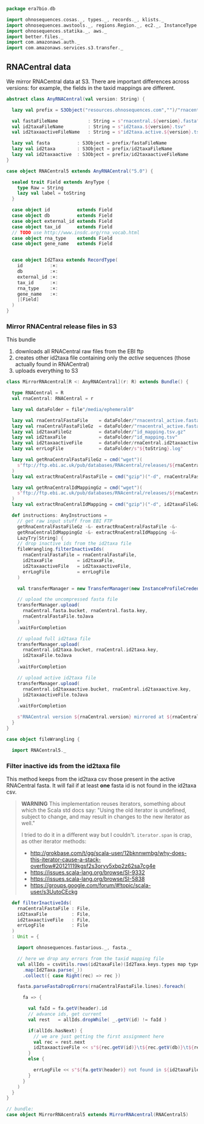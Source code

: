
```scala
package era7bio.db

import ohnosequences.cosas._, types._, records._, klists._
import ohnosequences.awstools._, regions.Region._, ec2._, InstanceType._, autoscaling._, s3._
import ohnosequences.statika._, aws._
import better.files._
import com.amazonaws.auth._
import com.amazonaws.services.s3.transfer._
```


## RNACentral data

We mirror RNACentral data at S3. There are important differences across versions: for example, the fields in the taxid mappings are different.


```scala
abstract class AnyRNACentral(val version: String) {

  lazy val prefix = S3Object("resources.ohnosequences.com","")/"rnacentral"/version/

  val fastaFileName           : String = s"rnacentral.${version}.fasta"
  val id2taxaFileName         : String = s"id2taxa.${version}.tsv"
  val id2taxaactiveFileName   : String = s"id2taxa.active.${version}.tsv"

  lazy val fasta          : S3Object = prefix/fastaFileName
  lazy val id2taxa        : S3Object = prefix/id2taxaFileName
  lazy val id2taxaactive  : S3Object = prefix/id2taxaactiveFileName
}

case object RNACentral5 extends AnyRNACentral("5.0") {

  sealed trait Field extends AnyType {
    type Raw = String
    lazy val label = toString
  }

  case object id          extends Field
  case object db          extends Field
  case object external_id extends Field
  case object tax_id      extends Field
  // TODO use http://www.insdc.org/rna_vocab.html
  case object rna_type    extends Field
  case object gene_name   extends Field


  case object Id2Taxa extends RecordType(
    id          :×:
    db          :×:
    external_id :×:
    tax_id      :×:
    rna_type    :×:
    gene_name   :×:
    |[Field]
  )
}
```


### Mirror RNACentral release files in S3

This bundle

1. downloads all RNACentral raw files from the EBI ftp
2. creates other id2taxa file containing only the *active* sequences (those actually found in RNACentral)
3. uploads everything to S3


```scala
class MirrorRNAcentral[R <: AnyRNACentral](r: R) extends Bundle() {

  type RNACentral = R
  val rnaCentral: RNACentral = r

  lazy val dataFolder = file"/media/ephemeral0"

  lazy val rnaCentralFastaFile    = dataFolder/"rnacentral_active.fasta"
  lazy val rnaCentralFastaFileGz  = dataFolder/"rnacentral_active.fasta.gz"
  lazy val id2taxaFileGz          = dataFolder/"id_mapping.tsv.gz"
  lazy val id2taxaFile            = dataFolder/"id_mapping.tsv"
  lazy val id2taxaactiveFile      = dataFolder/rnaCentral.id2taxaactiveFileName
  lazy val errLogFile             = dataFolder/s"${toString}.log"

  lazy val getRnaCentralFastaFileGz = cmd("wget")(
    s"ftp://ftp.ebi.ac.uk/pub/databases/RNAcentral/releases/${rnaCentral.version}/sequences/rnacentral_active.fasta.gz"
  )
  lazy val extractRnaCentralFastaFile = cmd("gzip")("-d", rnaCentralFastaFileGz.name)

  lazy val getRnaCentralIdMappingGz = cmd("wget")(
    s"ftp://ftp.ebi.ac.uk/pub/databases/RNAcentral/releases/${rnaCentral.version}/id_mapping/id_mapping.tsv.gz"
  )
  lazy val extractRnaCentralIdMapping = cmd("gzip")("-d", id2taxaFileGz.name)

  def instructions: AnyInstructions =
    // get raw input stuff from EBI FTP
    getRnaCentralFastaFileGz -&- extractRnaCentralFastaFile -&-
    getRnaCentralIdMappingGz -&- extractRnaCentralIdMapping -&-
    LazyTry[String] {
    // drop inactive ids from the id2taxa file
    fileWrangling.filterInactiveIds(
      rnaCentralFastaFile = rnaCentralFastaFile,
      id2taxaFile         = id2taxaFile,
      id2taxaactiveFile   = id2taxaactiveFile,
      errLogFile          = errLogFile
    )

    val transferManager = new TransferManager(new InstanceProfileCredentialsProvider())

    // upload the uncompressed fasta file
    transferManager.upload(
      rnaCentral.fasta.bucket, rnaCentral.fasta.key,
      rnaCentralFastaFile.toJava
    )
    .waitForCompletion

    // upload full id2taxa file
    transferManager.upload(
      rnaCentral.id2taxa.bucket, rnaCentral.id2taxa.key,
      id2taxaFile.toJava
    )
    .waitForCompletion

    // upload active id2taxa file
    transferManager.upload(
      rnaCentral.id2taxaactive.bucket, rnaCentral.id2taxaactive.key,
      id2taxaactiveFile.toJava
    )
    .waitForCompletion

    s"RNACentral version ${rnaCentral.version} mirrored at ${rnaCentral.prefix} including active-only id2taxa mapping"
  }
}

case object fileWrangling {

  import RNACentral5._
```


### Filter inactive ids from the id2taxa file

This method keeps from the id2taxa csv those present in the active RNACentral fasta. It will fail if at least **one** fasta id is not found in the id2taxa csv.

> **WARNING** This implementation reuses iterators, something about which the Scala std docs say: "Using the old iterator is undefined, subject to change, and may result in changes to the new iterator as well."
>
> I tried to do it in a different way but I couldn't. `iterator.span` is crap, as other iterator methods:
>
> - http://grokbase.com/t/gg/scala-user/12bknnwmbg/why-does-this-iterator-cause-a-stack-overflow#20121119kgsf2s3oryv5xbp2z62sa7cg4e
> - https://issues.scala-lang.org/browse/SI-9332
> - https://issues.scala-lang.org/browse/SI-5838
> - https://groups.google.com/forum/#!topic/scala-user/s3UutoCEckg


```scala
  def filterInactiveIds(
    rnaCentralFastaFile : File,
    id2taxaFile         : File,
    id2taxaactiveFile   : File,
    errLogFile          : File
  )
  : Unit = {

    import ohnosequences.fastarious._, fasta._

    // here we drop any errors from the taxid mapping file
    val allIds = csvUtils.rows(id2taxaFile)(Id2Taxa.keys.types map typeLabel asList)
      .map(Id2Taxa.parse(_))
      .collect({ case Right(rec) => rec })

    fasta.parseFastaDropErrors(rnaCentralFastaFile.lines).foreach(

      fa => {

        val faId = fa.getV(header).id
        // advance ids, get current
        val rest   = allIds.dropWhile( _.getV(id) != faId )

        if(allIds.hasNext) {
          // we are just getting the first assignment here
          val rec = rest.next
          id2taxaactiveFile << s"${rec.getV(id)}\t${rec.getV(db)}\t${rec.getV(external_id)}\t${rec.getV(tax_id)}\t${rec.getV(rna_type)}\t${rec.getV(gene_name)}"
        }
        else {

          errLogFile << s"${fa.getV(header)} not found in ${id2taxaFile}. All subsequent will fail"
        }
      }
    )
  }
}

// bundle:
case object MirrorRNAcentral5 extends MirrorRNAcentral(RNACentral5)

```




[main/scala/blastDB.scala]: blastDB.scala.md
[main/scala/csvUtils.scala]: csvUtils.scala.md
[main/scala/rnaCentral.scala]: rnaCentral.scala.md
[test/scala/18sitsdatabase.scala]: ../../test/scala/18sitsdatabase.scala.md
[test/scala/compats.scala]: ../../test/scala/compats.scala.md
[test/scala/runBundles.scala]: ../../test/scala/runBundles.scala.md
